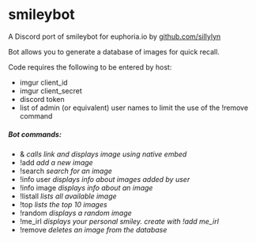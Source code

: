 # smileybot

A Discord port of smileybot for euphoria.io by [github.com/sillylyn](https://www.github.com/sillylyn)

Bot allows you to generate a database of images for quick recall.

Code requires the following to be entered by host:
- imgur client_id
- imgur client_secret
- discord token
- list of admin (or equivalent) user names to limit the use of the !remove command

##### Bot commands:
- &<smiley> *calls link and displays image using native embed*
- !add <smiley> <url> *add a new image*
- !search <string> *search for an image*
- !info user <username> *displays info about images added by user*
- !info image <smiley> *displays info about an image*
- !listall *lists all available image*
- !top *lists the top 10 images*
- !random *displays a random image*
- !me_irl *displays your personal smiley. create with !add me_irl <url>*
- !remove <smiley> *deletes an image from the database*

